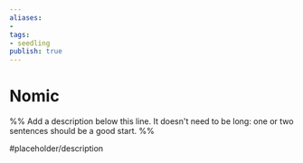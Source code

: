 ```yaml
---
aliases: 
- 
tags:
- seedling
publish: true
---
```


# Nomic

%% Add a description below this line. It doesn't need to be long: one or two sentences should be a good start. %%

#placeholder/description 
